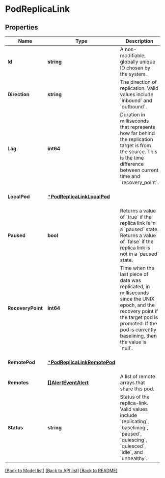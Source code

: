 # PodReplicaLink

## Properties
Name | Type | Description | Notes
------------ | ------------- | ------------- | -------------
**Id** | **string** | A non-modifiable, globally unique ID chosen by the system. | [optional] [default to null]
**Direction** | **string** | The direction of replication. Valid values include &#x60;inbound&#x60; and &#x60;outbound&#x60;. | [optional] [default to null]
**Lag** | **int64** | Duration in milliseconds that represents how far behind the replication target is from the source. This is the time difference between current time and &#x60;recovery_point&#x60;. | [optional] [default to null]
**LocalPod** | [***PodReplicaLinkLocalPod**](PodReplicaLink_local_pod.md) |  | [optional] [default to null]
**Paused** | **bool** | Returns a value of &#x60;true&#x60; if the replica link is in a &#x60;paused&#x60; state. Returns a value of &#x60;false&#x60; if the replica link is not in a &#x60;paused&#x60; state. | [optional] [default to null]
**RecoveryPoint** | **int64** | Time when the last piece of data was replicated, in milliseconds since the UNIX epoch, and the recovery point if the target pod is promoted. If the pod is currently baselining, then the value is &#x60;null&#x60;. | [optional] [default to null]
**RemotePod** | [***PodReplicaLinkRemotePod**](PodReplicaLink_remote_pod.md) |  | [optional] [default to null]
**Remotes** | [**[]AlertEventAlert**](AlertEvent_alert.md) | A list of remote arrays that share this pod. | [optional] [default to null]
**Status** | **string** | Status of the replica-link. Valid values include &#x60;replicating&#x60;, &#x60;baselining&#x60;, &#x60;paused&#x60;, &#x60;quiescing&#x60;, &#x60;quiesced&#x60;, &#x60;idle&#x60;, and &#x60;unhealthy&#x60;. | [optional] [default to null]

[[Back to Model list]](../README.md#documentation-for-models) [[Back to API list]](../README.md#documentation-for-api-endpoints) [[Back to README]](../README.md)


